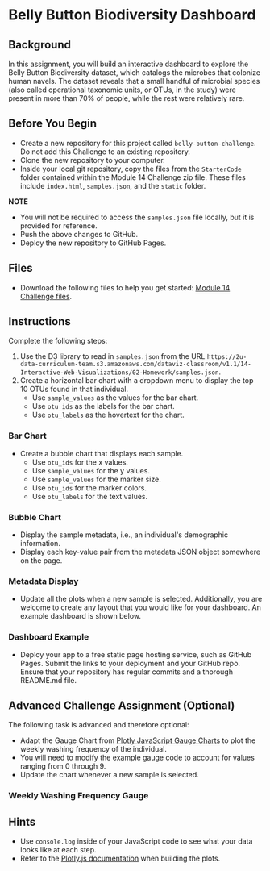 # Belly Button Biodiversity Dashboard

## Background

In this assignment, you will build an interactive dashboard to explore the Belly Button Biodiversity dataset, which catalogs the microbes that colonize human navels. The dataset reveals that a small handful of microbial species (also called operational taxonomic units, or OTUs, in the study) were present in more than 70% of people, while the rest were relatively rare.

## Before You Begin

- Create a new repository for this project called `belly-button-challenge`. Do not add this Challenge to an existing repository.
- Clone the new repository to your computer.
- Inside your local git repository, copy the files from the `StarterCode` folder contained within the Module 14 Challenge zip file. These files include `index.html`, `samples.json`, and the `static` folder.
  
**NOTE**
- You will not be required to access the `samples.json` file locally, but it is provided for reference.
- Push the above changes to GitHub.
- Deploy the new repository to GitHub Pages.

## Files

- Download the following files to help you get started: [Module 14 Challenge files](URL-to-Module-14-Challenge-files).

## Instructions

Complete the following steps:

1. Use the D3 library to read in `samples.json` from the URL `https://2u-data-curriculum-team.s3.amazonaws.com/dataviz-classroom/v1.1/14-Interactive-Web-Visualizations/02-Homework/samples.json`.
2. Create a horizontal bar chart with a dropdown menu to display the top 10 OTUs found in that individual.
   - Use `sample_values` as the values for the bar chart.
   - Use `otu_ids` as the labels for the bar chart.
   - Use `otu_labels` as the hovertext for the chart.

### Bar Chart

- Create a bubble chart that displays each sample.
  - Use `otu_ids` for the x values.
  - Use `sample_values` for the y values.
  - Use `sample_values` for the marker size.
  - Use `otu_ids` for the marker colors.
  - Use `otu_labels` for the text values.

### Bubble Chart

- Display the sample metadata, i.e., an individual's demographic information.
- Display each key-value pair from the metadata JSON object somewhere on the page.

### Metadata Display

- Update all the plots when a new sample is selected. Additionally, you are welcome to create any layout that you would like for your dashboard. An example dashboard is shown below.

### Dashboard Example

- Deploy your app to a free static page hosting service, such as GitHub Pages. Submit the links to your deployment and your GitHub repo. Ensure that your repository has regular commits and a thorough README.md file.

## Advanced Challenge Assignment (Optional)

The following task is advanced and therefore optional:
- Adapt the Gauge Chart from [Plotly JavaScript Gauge Charts](https://plot.ly/javascript/gauge-charts/) to plot the weekly washing frequency of the individual.
- You will need to modify the example gauge code to account for values ranging from 0 through 9.
- Update the chart whenever a new sample is selected.

### Weekly Washing Frequency Gauge

## Hints

- Use `console.log` inside of your JavaScript code to see what your data looks like at each step.
- Refer to the [Plotly.js documentation](URL-to-Plotly.js-documentation) when building the plots.


